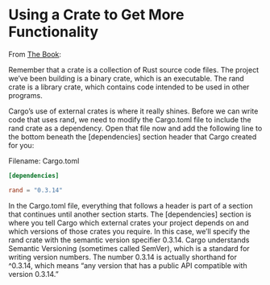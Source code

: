 # Using a Crate to Get More Functionality

From [The Book](https://doc.rust-lang.org/book/ch02-00-guessing-game-tutorial.html#using-a-crate-to-get-more-functionality): 

Remember that a crate is a collection of Rust source code files. The project we’ve been building is a binary crate, which is an executable. The rand crate is a library crate, which contains code intended to be used in other programs.

Cargo’s use of external crates is where it really shines. Before we can write code that uses rand, we need to modify the Cargo.toml file to include the rand crate as a dependency. Open that file now and add the following line to the bottom beneath the [dependencies] section header that Cargo created for you:

Filename: Cargo.toml
```toml
[dependencies]

rand = "0.3.14"
```

In the Cargo.toml file, everything that follows a header is part of a section that continues until another section starts. The [dependencies] section is where you tell Cargo which external crates your project depends on and which versions of those crates you require. In this case, we’ll specify the rand crate with the semantic version specifier 0.3.14. Cargo understands Semantic Versioning (sometimes called SemVer), which is a standard for writing version numbers. The number 0.3.14 is actually shorthand for ^0.3.14, which means “any version that has a public API compatible with version 0.3.14.”